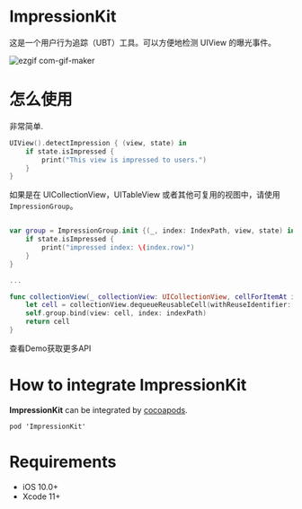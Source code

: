 # ImpressionKit

这是一个用户行为追踪（UBT）工具。可以方便地检测 UIView 的曝光事件。

![ezgif com-gif-maker](https://user-images.githubusercontent.com/5275802/120922347-30a2d200-c6fb-11eb-8994-f97c2bbc0ff8.gif)

# 怎么使用

非常简单. 

```swift
UIView().detectImpression { (view, state) in
    if state.isImpressed {
        print("This view is impressed to users.")
    }
}
```

如果是在 UICollectionView，UITableView 或者其他可复用的视图中，请使用`ImpressionGroup`。

```swift

var group = ImpressionGroup.init {(_, index: IndexPath, view, state) in
    if state.isImpressed {
        print("impressed index: \(index.row)")
    }
}

...

func collectionView(_ collectionView: UICollectionView, cellForItemAt indexPath: IndexPath) -> UICollectionViewCell {
    let cell = collectionView.dequeueReusableCell(withReuseIdentifier: "Cell", for: indexPath) as! Cell
    self.group.bind(view: cell, index: indexPath)
    return cell
}

```

查看Demo获取更多API

# How to integrate ImpressionKit

**ImpressionKit** can be integrated by [cocoapods](https://cocoapods.org/). 

```
pod 'ImpressionKit'
```

# Requirements

- iOS 10.0+
- Xcode 11+
